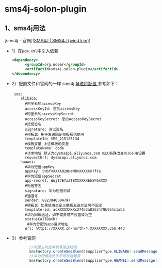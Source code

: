 
# sms4j-solon-plugin

## 1、sms4j用法

[sms4j - 官网]([SMS4J | SMS4J (wind.kim)](https://wind.kim/))

- 1）在`pom.xml`中引入依赖

  ```xml
  <dependency>
	    <groupId>org.noear</groupId>
	    <artifactId>sms4j-solon-plugin</artifactId>
  </dependency>
  ```
  
- 2）配置文件和官网的一样 sms4j  [🛠️进阶配置 ](https://wind.kim/doc/start/jinjiepeizhi.html) 参考如下：

  ```properties
   sms:
      alibaba:
        #阿里云的accessKey
        accessKeyId: 您的accessKey
        #阿里云的accessKeySecret
        accessKeySecret: 您的accessKeySecret
        #短信签名
        signature: 测试签名
        #模板ID 用于发送固定模板短信使用
        templateId: SMS_215125134
        #模板变量 上述模板的变量
        templateName: code
        #请求地址 默认为dysmsapi.aliyuncs.com 如无特殊改变可以不用设置
        requestUrl: dysmsapi.aliyuncs.com
      huawei:
        #华为短信appKey
        appKey: 5N6fvXXXX920HaWhVXXXXXX7fYa
        #华为短信appSecret
        app-secret: Wujt7EYzZTBXXXXXXEhSP6XXXX
        #短信签名
        signature: 华为短信测试
        #通道号
        sender: 8823040504797
        #模板ID 如果使用自定义模板发送方法可不设定
        template-id: acXXXXXXXXc274b2a8263479b954c1ab5
        #华为回调地址，如不需要可不设置或为空
        statusCallBack:
         #华为分配的app请求地址
        url: https://XXXXX.cn-north-4.XXXXXXXX.com:443
  ```
  
- 3）参考官网

  ```java
          //阿里云向此手机号发送短信
          SmsFactory.createSmsBlend(SupplierType.ALIBABA).sendMessage("18888888888","123456");
          //华为短信向此手机号发送短信
          SmsFactory.createSmsBlend(SupplierType.HUAWEI).sendMessage("16666666666","000000");
  ```
